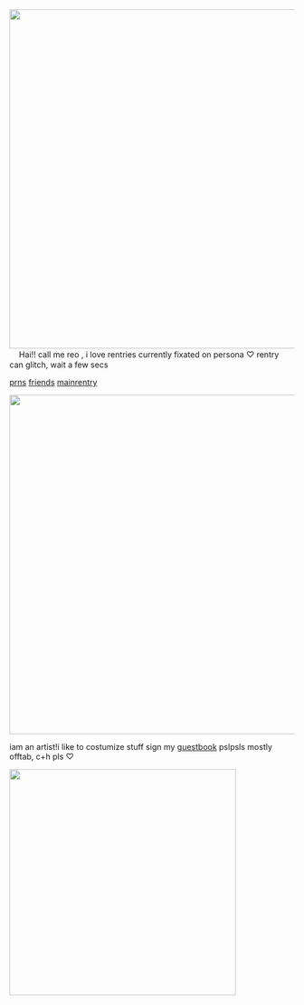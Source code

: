 <img src="https://i.imgur.com/BHy6Vjd.png&=80" width="600">
ㅤ
Hai!! call me reo , i love rentries
currently fixated on persona ♡
rentry can glitch, wait a few secs

[prns](https://pronouns.cc/@kureomi) [friends](https://rentry.co/lovemailreo) [mainrentry](https://rentry.co/cinnamonp)

<img src="https://i.imgur.com/ELeWurl.png&" width="600">

iam an artist!i like to costumize stuff
sign my [guestbook](https://kureomi.123guestbook.com/) pslpsls
mostly offtab, c+h⁠ pls ♡

<img src="https://i.imgur.com/qBiejRY.png&=80" width="400">

ㅤ
